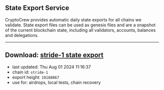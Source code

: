## State Export Service
CryptoCrew provides automatic daily state exports for all chains we validate. State export files can be used as genesis files and are a snapshot of the current blockchain state, including all validators, accounts, balances and delegations.

---
**Download: [stride-1 state export](https://dl-eu2.ccvalidators.com/SERVICE/stride/stride-1_export_10188067.json)**
---

- last updated: Thu Aug 01 2024 11:16:37
- chain id: `stride-1`
- export height: `10188067`
- use for: airdrops, local tests, chain recovery
